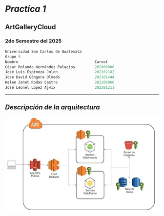 # **_Practica 1_**

## ArtGalleryCloud

### 2do Semestre del 2025

```js
Universidad San Carlos de Guatemala
Grupo 9
Nombre                                   Carnet
César Rolando Hernández Palacios         202000806
José Luis Espinoza Jolon                 202202182
José David Góngora Olmedo                202201444
Helen Janet Rodas Castro                 202200066
José Leonel Lopez Ajvix                  202201211
```

---

## **_Descripción de la arquitectura_**

![imagen](/img/arquitectura.PNG)
